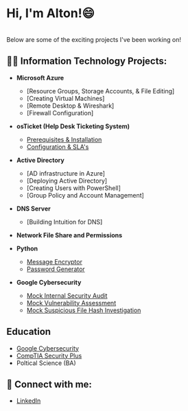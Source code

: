 <h1>Hi, I'm Alton!</a>😄</h1> <br/>
Below are some of the exciting projects I've been working on!
<h2>👨‍💻 Information Technology Projects:</h2>

- <b>Microsoft Azure</b>
  - [Resource Groups, Storage Accounts, & File Editing]
  - [Creating Virtual Machines]
  - [Remote Desktop & Wireshark]
  - [Firewall Configuration]

- <b>osTicket (Help Desk Ticketing System)</b>
  - [Prerequisites & Installation](https://github.com/ajohnhub/osticket-prereqs)
  - [Configuration & SLA's](https://github.com/ajohnhub/post-install-config)
    
- <b>Active Directory</b>
  - [AD infrastructure in Azure]
  - [Deploying Active Directory]
  - [Creating Users with PowerShell]
  - [Group Policy and Account Management]

- <b>DNS Server</b>
  - [Building Intuition for DNS]

- <b>Network File Share and Permissions</b>

- <b>Python</b>
  - [Message Encryptor](https://github.com/ajohnhub/Message-Encryptor/blob/main/README.md)
  - [Password Generator](https://github.com/ajohnhub/PasswordGenerator)
- <b>Google Cybersecurity</b>
  - [Mock Internal Security Audit](https://github.com/ajohnhub/google-mock-internal-audit)
  - [Mock Vulnerability Assessment](https://github.com/ajohnhub/mock-vulnerability-assessment/blob/main/README.md)
  - [Mock Suspicious File Hash Investigation](https://github.com/ajohnhub/investigating-a-suspicious-file-hash/blob/main/README.md)
    
<h2>Education</h2>

  - [Google Cybersecurity](https://coursera.org/share/1d07c6562924d79dd3f760d7470bff0e)
  - [CompTIA Security Plus](https://www.credly.com/badges/1a6c6bbf-a999-4d79-82ff-be316f863a78/public_url)
  - Poltical Science (BA)


<h2> 🤳 Connect with me:</h2>

  - [LinkedIn](https://www.linkedin.com/in/altonjohnson1)

<!--
**ajohnhub/ajohnhub** is a ✨ _special_ ✨ repository because its `README.md` (this file) appears on your GitHub profile.

Here are some ideas to get you started:

- 🔭 I’m currently working on ...
- 🌱 I’m currently learning ...
- 👯 I’m looking to collaborate on ...
- 🤔 I’m looking for help with ...
- 💬 Ask me about ...
- 📫 How to reach me: ...
- 😄 Pronouns: ...
- ⚡ Fun fact: ...
